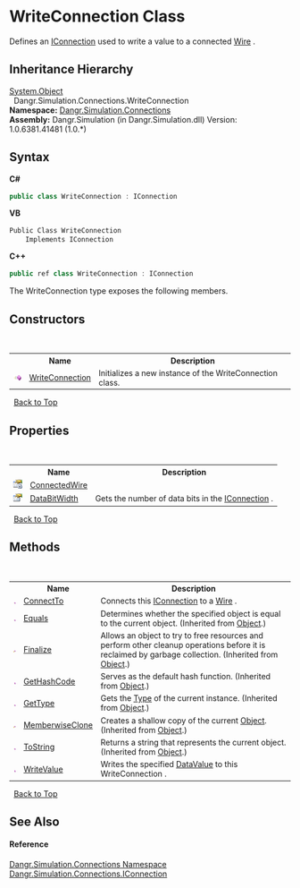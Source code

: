 # WriteConnection Class
 

Defines an <a href="T_Dangr_Simulation_Connections_IConnection">IConnection</a> used to write a value to a connected <a href="T_Dangr_Simulation_Connections_Wire">Wire</a> .


## Inheritance Hierarchy
<a href="http://msdn2.microsoft.com/en-us/library/e5kfa45b" target="_blank">System.Object</a><br />&nbsp;&nbsp;Dangr.Simulation.Connections.WriteConnection<br />
**Namespace:**&nbsp;<a href="N_Dangr_Simulation_Connections">Dangr.Simulation.Connections</a><br />**Assembly:**&nbsp;Dangr.Simulation (in Dangr.Simulation.dll) Version: 1.0.6381.41481 (1.0.*)

## Syntax

**C#**<br />
``` C#
public class WriteConnection : IConnection
```

**VB**<br />
``` VB
Public Class WriteConnection
	Implements IConnection
```

**C++**<br />
``` C++
public ref class WriteConnection : IConnection
```

The WriteConnection type exposes the following members.


## Constructors
&nbsp;<table><tr><th></th><th>Name</th><th>Description</th></tr><tr><td>![Public method](media/pubmethod.gif "Public method")</td><td><a href="M_Dangr_Simulation_Connections_WriteConnection__ctor">WriteConnection</a></td><td>
Initializes a new instance of the WriteConnection class.</td></tr></table>&nbsp;
<a href="#writeconnection-class">Back to Top</a>

## Properties
&nbsp;<table><tr><th></th><th>Name</th><th>Description</th></tr><tr><td>![Private property](media/privproperty.gif "Private property")</td><td><a href="P_Dangr_Simulation_Connections_WriteConnection_ConnectedWire">ConnectedWire</a></td><td /></tr><tr><td>![Public property](media/pubproperty.gif "Public property")</td><td><a href="P_Dangr_Simulation_Connections_WriteConnection_DataBitWidth">DataBitWidth</a></td><td>
Gets the number of data bits in the <a href="T_Dangr_Simulation_Connections_IConnection">IConnection</a> .</td></tr></table>&nbsp;
<a href="#writeconnection-class">Back to Top</a>

## Methods
&nbsp;<table><tr><th></th><th>Name</th><th>Description</th></tr><tr><td>![Public method](media/pubmethod.gif "Public method")</td><td><a href="M_Dangr_Simulation_Connections_WriteConnection_ConnectTo">ConnectTo</a></td><td>
Connects this <a href="T_Dangr_Simulation_Connections_IConnection">IConnection</a> to a <a href="T_Dangr_Simulation_Connections_Wire">Wire</a> .</td></tr><tr><td>![Public method](media/pubmethod.gif "Public method")</td><td><a href="http://msdn2.microsoft.com/en-us/library/bsc2ak47" target="_blank">Equals</a></td><td>
Determines whether the specified object is equal to the current object.
 (Inherited from <a href="http://msdn2.microsoft.com/en-us/library/e5kfa45b" target="_blank">Object</a>.)</td></tr><tr><td>![Protected method](media/protmethod.gif "Protected method")</td><td><a href="http://msdn2.microsoft.com/en-us/library/4k87zsw7" target="_blank">Finalize</a></td><td>
Allows an object to try to free resources and perform other cleanup operations before it is reclaimed by garbage collection.
 (Inherited from <a href="http://msdn2.microsoft.com/en-us/library/e5kfa45b" target="_blank">Object</a>.)</td></tr><tr><td>![Public method](media/pubmethod.gif "Public method")</td><td><a href="http://msdn2.microsoft.com/en-us/library/zdee4b3y" target="_blank">GetHashCode</a></td><td>
Serves as the default hash function.
 (Inherited from <a href="http://msdn2.microsoft.com/en-us/library/e5kfa45b" target="_blank">Object</a>.)</td></tr><tr><td>![Public method](media/pubmethod.gif "Public method")</td><td><a href="http://msdn2.microsoft.com/en-us/library/dfwy45w9" target="_blank">GetType</a></td><td>
Gets the <a href="http://msdn2.microsoft.com/en-us/library/42892f65" target="_blank">Type</a> of the current instance.
 (Inherited from <a href="http://msdn2.microsoft.com/en-us/library/e5kfa45b" target="_blank">Object</a>.)</td></tr><tr><td>![Protected method](media/protmethod.gif "Protected method")</td><td><a href="http://msdn2.microsoft.com/en-us/library/57ctke0a" target="_blank">MemberwiseClone</a></td><td>
Creates a shallow copy of the current <a href="http://msdn2.microsoft.com/en-us/library/e5kfa45b" target="_blank">Object</a>.
 (Inherited from <a href="http://msdn2.microsoft.com/en-us/library/e5kfa45b" target="_blank">Object</a>.)</td></tr><tr><td>![Public method](media/pubmethod.gif "Public method")</td><td><a href="http://msdn2.microsoft.com/en-us/library/7bxwbwt2" target="_blank">ToString</a></td><td>
Returns a string that represents the current object.
 (Inherited from <a href="http://msdn2.microsoft.com/en-us/library/e5kfa45b" target="_blank">Object</a>.)</td></tr><tr><td>![Public method](media/pubmethod.gif "Public method")</td><td><a href="M_Dangr_Simulation_Connections_WriteConnection_WriteValue">WriteValue</a></td><td>
Writes the specified <a href="T_Dangr_Simulation_Types_DataValue">DataValue</a> to this WriteConnection .</td></tr></table>&nbsp;
<a href="#writeconnection-class">Back to Top</a>

## See Also


#### Reference
<a href="N_Dangr_Simulation_Connections">Dangr.Simulation.Connections Namespace</a><br /><a href="T_Dangr_Simulation_Connections_IConnection">Dangr.Simulation.Connections.IConnection</a><br />